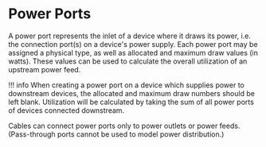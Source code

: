 # Power Ports

A power port represents the inlet of a device where it draws its power, i.e. the connection port(s) on a device's power supply. Each power port may be assigned a physical type, as well as allocated and maximum draw values (in watts). These values can be used to calculate the overall utilization of an upstream power feed.

!!! info
    When creating a power port on a device which supplies power to downstream devices, the allocated and maximum draw numbers should be left blank. Utilization will be calculated by taking the sum of all power ports of devices connected downstream.

Cables can connect power ports only to power outlets or power feeds. (Pass-through ports cannot be used to model power distribution.)
